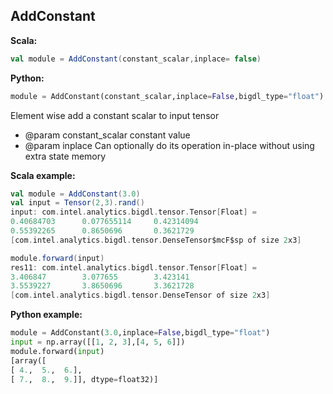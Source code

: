 ## AddConstant ##

**Scala:**
```scala
val module = AddConstant(constant_scalar,inplace= false)
```
**Python:**
```python
module = AddConstant(constant_scalar,inplace=False,bigdl_type="float")
```

Element wise add a constant scalar to input tensor
* @param constant_scalar constant value
* @param inplace Can optionally do its operation in-place without using extra state memory
 
**Scala example:**
```scala
val module = AddConstant(3.0)
val input = Tensor(2,3).rand()
input: com.intel.analytics.bigdl.tensor.Tensor[Float] =
0.40684703      0.077655114     0.42314094
0.55392265      0.8650696       0.3621729
[com.intel.analytics.bigdl.tensor.DenseTensor$mcF$sp of size 2x3]

module.forward(input)
res11: com.intel.analytics.bigdl.tensor.Tensor[Float] =
3.406847        3.077655        3.423141
3.5539227       3.8650696       3.3621728
[com.intel.analytics.bigdl.tensor.DenseTensor of size 2x3]

```

**Python example:**
```python
module = AddConstant(3.0,inplace=False,bigdl_type="float")
input = np.array([[1, 2, 3],[4, 5, 6]])
module.forward(input)
[array([
[ 4.,  5.,  6.],
[ 7.,  8.,  9.]], dtype=float32)]
```

